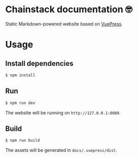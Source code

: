 # Chainstack documentation 🤓

Static Markdown-powered website based on [VuePress](https://github.com/vuejs/vuepress).

# Usage

## Install dependencies

``` sh
$ npm install
```

## Run

``` sh
$ npm run dev
```

The website will be running on `http://127.0.0.1:8080`.

## Build

``` sh
$ npm run build
```

The assets will be generated in `docs/.vuepress/dist`.

